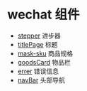 # wechat 组件
- [stepper](<https://github.com/SevenDreamYang/individual_Component_Warehouse/tree/master/wechat/stepper>)  进步器
- [titlePage](<https://github.com/SevenDreamYang/individual_Component_Warehouse/tree/master/wechat/titlePage>)  标题 
- [mask-sku](<https://github.com/SevenDreamYang/individual_Component_Warehouse/tree/master/wechat/mask-sku>) 商品规格
- [goodsCard](<https://github.com/SevenDreamYang/individual_Component_Warehouse/tree/master/wechat/goodsCard>) 物品栏
- [errer](<https://github.com/SevenDreamYang/individual_Component_Warehouse/tree/master/wechat/errer>) 错误信息
- [navBar](<https://github.com/SevenDreamYang/individual_Component_Warehouse/tree/master/wechat/NavBar>) 头部导航
